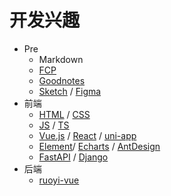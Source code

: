 # 开发兴趣

- Pre
	- Markdown
	- [FCP](https://www.apple.com/hk/en/final-cut-pro/)
	- [Goodnotes](https://www.goodnotes.com/)
	- [Sketch](https://www.sketch.com/) / [Figma](https://www.figma.com/)
- 前端
	- [HTML](https://developer.mozilla.org/en-US/docs/Web/HTML) / [CSS](https://developer.mozilla.org/zh-CN/docs/Web/CSS)
	- [JS](https://developer.mozilla.org/zh-CN/docs/Web/JavaScript) / [TS](https://typescript.bootcss.com/)
	- [Vue.js](https://cn.vuejs.org/) / [React](https://react.dev/) / [uni-app](https://zh.uniapp.dcloud.io/)
	- [Element](https://element.eleme.cn/#/zh-CN)/ [Echarts](https://echarts.apache.org/zh/index.html) / [AntDesign](https://ant.design/) 
	- [FastAPI](https://fastapi.tiangolo.com/) / [Django](https://www.djangoproject.com/)
- 后端
	- [ruoyi-vue](https://gitee.com/zhijiantianya/ruoyi-vue-pro?_from=gitee_search)

